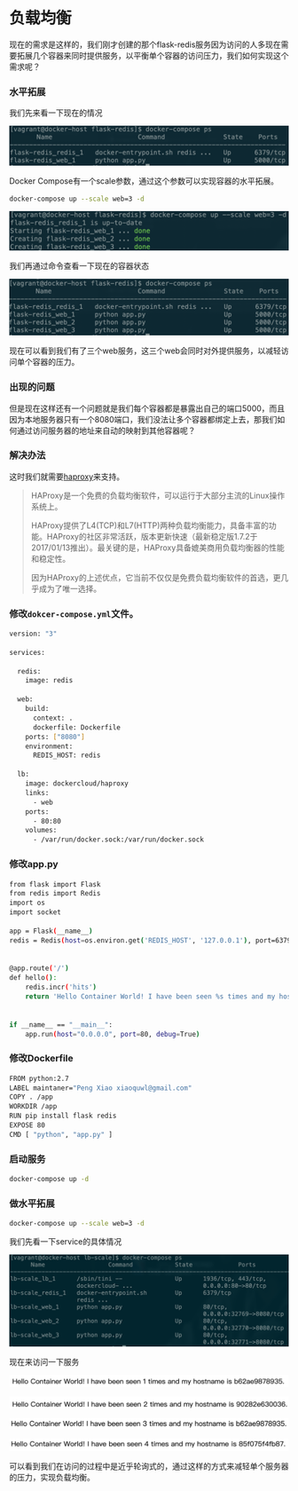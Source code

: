 # 负载均衡

现在的需求是这样的，我们刚才创建的那个flask-redis服务因为访问的人多现在需要拓展几个容器来同时提供服务，以平衡单个容器的访问压力，我们如何实现这个需求呢？

### 水平拓展

我们先来看一下现在的情况

![](../.gitbook/assets/docker-compose-ps.png)

Docker Compose有一个scale参数，通过这个参数可以实现容器的水平拓展。

```bash
docker-compose up --scale web=3 -d
```

![](../.gitbook/assets/docker-compose-scale.png)

我们再通过命令查看一下现在的容器状态

![](../.gitbook/assets/docker-compose-scale-ps.png)

现在可以看到我们有了三个web服务，这三个web会同时对外提供服务，以减轻访问单个容器的压力。

### 出现的问题

但是现在这样还有一个问题就是我们每个容器都是暴露出自己的端口5000，而且因为本地服务器只有一个8080端口，我们没法让多个容器都绑定上去，那我们如何通过访问服务器的地址来自动的映射到其他容器呢？

### 解决办法

这时我们就需要[haproxy](https://www.jianshu.com/p/c9f6d55288c0)来支持。

> HAProxy是一个免费的负载均衡软件，可以运行于大部分主流的Linux操作系统上。
>
> HAProxy提供了L4\(TCP\)和L7\(HTTP\)两种负载均衡能力，具备丰富的功能。HAProxy的社区非常活跃，版本更新快速（最新稳定版1.7.2于2017/01/13推出）。最关键的是，HAProxy具备媲美商用负载均衡器的性能和稳定性。
>
> 因为HAProxy的上述优点，它当前不仅仅是免费负载均衡软件的首选，更几乎成为了唯一选择。

### 修改`dokcer-compose.yml`文件。

```bash
version: "3"

services:

  redis:
    image: redis

  web:
    build:
      context: .
      dockerfile: Dockerfile
    ports: ["8080"]
    environment:
      REDIS_HOST: redis

  lb:
    image: dockercloud/haproxy
    links:
      - web
    ports:
      - 80:80
    volumes:
      - /var/run/docker.sock:/var/run/docker.sock 
```

### 修改app.py

```bash
from flask import Flask
from redis import Redis
import os
import socket

app = Flask(__name__)
redis = Redis(host=os.environ.get('REDIS_HOST', '127.0.0.1'), port=6379)


@app.route('/')
def hello():
    redis.incr('hits')
    return 'Hello Container World! I have been seen %s times and my hostname is %s.\n' % (redis.get('hits'),socket.gethostname())


if __name__ == "__main__":
    app.run(host="0.0.0.0", port=80, debug=True)
```

### 修改Dockerfile

```bash
FROM python:2.7
LABEL maintaner="Peng Xiao xiaoquwl@gmail.com"
COPY . /app
WORKDIR /app
RUN pip install flask redis
EXPOSE 80
CMD [ "python", "app.py" ]
```

### 启动服务

```bash
docker-compose up -d
```

### 做水平拓展

```bash
docker-compose up --scale web=3 -d
```

我们先看一下service的具体情况

![](../.gitbook/assets/haproxy-ps.png)

现在来访问一下服务

![](../.gitbook/assets/flask1.png)

![](../.gitbook/assets/flask2.png)

![](../.gitbook/assets/flask3.png)

![](../.gitbook/assets/flask4.png)

可以看到我们在访问的过程中是近乎轮询式的，通过这样的方式来减轻单个服务器的压力，实现负载均衡。

